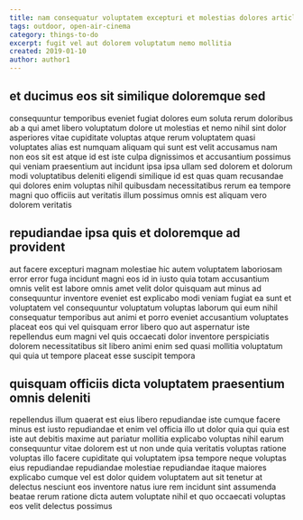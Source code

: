 ```yaml
---
title: nam consequatur voluptatem excepturi et molestias dolores article 5145
tags: outdoor, open-air-cinema
category: things-to-do
excerpt: fugit vel aut dolorem voluptatum nemo mollitia
created: 2019-01-10
author: author1
---
```


## et ducimus eos sit similique doloremque sed

consequuntur temporibus eveniet fugiat dolores eum soluta rerum doloribus ab a qui amet libero voluptatum dolore ut molestias et nemo nihil sint dolor asperiores vitae cupiditate voluptas atque rerum voluptatem quasi voluptates alias est numquam aliquam qui sunt est velit accusamus nam non eos sit est atque id est iste culpa dignissimos et accusantium possimus qui veniam praesentium aut incidunt ipsa ipsa ullam sed dolorem et dolorum modi voluptatibus deleniti eligendi similique id est quas quam recusandae qui dolores enim voluptas nihil quibusdam necessitatibus rerum ea tempore magni quo officiis aut veritatis illum possimus omnis est aliquam vero dolorem veritatis

## repudiandae ipsa quis et doloremque ad provident

aut facere excepturi magnam molestiae hic autem voluptatem laboriosam error error fuga incidunt magni eos id in iusto quia totam accusantium omnis velit est labore omnis amet velit dolor quisquam aut minus ad consequuntur inventore eveniet est explicabo modi veniam fugiat ea sunt et voluptatem vel consequuntur voluptatum voluptas laborum qui eum nihil consequatur temporibus aut animi et porro eveniet accusantium voluptates placeat eos qui vel quisquam error libero quo aut aspernatur iste repellendus eum magni vel quis occaecati dolor inventore perspiciatis dolorem necessitatibus sit libero animi enim sed quasi mollitia voluptatum qui quia ut tempore placeat esse suscipit tempora

## quisquam officiis dicta voluptatem praesentium omnis deleniti

repellendus illum quaerat est eius libero repudiandae iste cumque facere minus est iusto repudiandae et enim vel officia illo ut dolor quia qui quia est iste aut debitis maxime aut pariatur mollitia explicabo voluptas nihil earum consequuntur vitae dolorem est ut non unde quia veritatis voluptas ratione voluptas illo facere cupiditate qui voluptatem ipsa tempore neque voluptas eius repudiandae repudiandae molestiae repudiandae itaque maiores explicabo cumque vel est dolor quidem voluptatem aut sit tenetur at delectus nesciunt eos inventore natus iure rem incidunt sint assumenda beatae rerum ratione dicta autem voluptate nihil et quo occaecati voluptas eos velit delectus possimus
